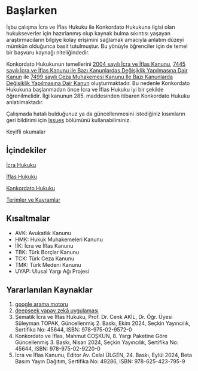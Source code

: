 # Başlarken

İşbu çalışma İcra ve İflas Hukuku ile Konkordato Hukukuna ilgisi olan hukukseverler için hazırlanmış olup kaynak bulma sıkıntısı yaşayan araştırmacıların bilgiye kolay erişimini sağlamak amacıyla anlatım düzeyi mümkün olduğunca basit tutulmuştur. Bu yönüyle öğrenciler için de temel bir başvuru kaynağı niteliğindedir.

Konkordato Hukukunun temellerini [2004 sayılı İcra ve İflas Kanunu](https://www.mevzuat.gov.tr/MevzuatMetin/1.3.2004.pdf), [7445 sayılı İcra ve İflas Kanunu ile Bazı Kanunlardas Değişiklik Yapılmasına Dair Kanun](https://www.mevzuat.gov.tr/MevzuatMetin/1.5.7445.pdf) ile [7499 sayılı Ceza Muhakemesi Kanunu İle Bazı Kanunlarda Değişiklik Yapılmasına Dair Kanun](https://www.mevzuat.gov.tr/MevzuatMetin/1.5.7499.pdf) oluşturmaktadır. Bu nedenle Konkordato Hukukuna başlanmadan önce İcra ve İflas Hukuku iyi bir şekilde öğrenilmelidir. İlgi kanunun 285. maddesinden itibaren Konkordato Hukuku anlatılmaktadır.

Çalışmada hatalı bulduğunuz ya da güncellenmesini istediğiniz kısımların geri bildirimi için [Issues](https://github.com/zinzinzibidi/icra-iflas-ve-konkordato-hukuku/issues) bölümünü kullanabilirsiniz.

Keyifli okumalar

## İçindekiler

[İcra Hukuku](https://github.com/zinzinzibidi/icra-iflas-ve-konkordato-hukuku/blob/main/icra-hukuku.md)

[İflas Hukuku](https://github.com/zinzinzibidi/icra-iflas-ve-konkordato-hukuku/blob/main/iflas-hukuku.md)

[Konkordato Hukuku](https://github.com/zinzinzibidi/icra-iflas-ve-konkordato-hukuku/blob/main/konkordato-hukuku.md)

[Terimler ve Kavramlar](https://github.com/zinzinzibidi/icra-iflas-ve-konkordato-hukuku/blob/main/terimler-ve-kavramlar.md)

## Kısaltmalar

* AVK: Avukatlık Kanunu
* HMK: Hukuk Muhakemeleri Kanunu
* İİK: İcra ve İflas Kanunu
* TBK: Türk Borçlar Kanunu
* TCK: Türk Ceza Kanunu
* TMK: Türk Medeni Kanunu
* UYAP: Ulusal Yargı Ağı Projesi

## Yararlanılan Kaynaklar

1. [google arama motoru](https://www.google.com/)
2. [deepseek yapay zekâ uygulaması](https://chat.deepseek.com/)
3. Şematik İcra ve İflas Hukuku, Prof. Dr. Cenk AKİL, Dr. Öğr. Üyesi Süleyman TOPAK, Güncellenmiş 2. Baskı, Ekim 2024, Seçkin Yayıncılık, Sertifika No: 45644, ISBN: 978-975-02-9572-0
4. Konkordato ve İflas, Mahmut COŞKUN, 8. Yargı Paketine Göre Güncellenmiş 3. Baskı, Nisan 2024, Seçkin Yayıncılık, Sertifika No: 45644, ISBN: 978-975-02-9220-0
5. İcra ve İflas Kanunu, Editor Av. Celal ÜLGEN, 24. Baskı, Eylül 2024, Beta Basım Yayın Dağıtım, Sertifika No: 49286, ISBN: 978-625-423-795-9
